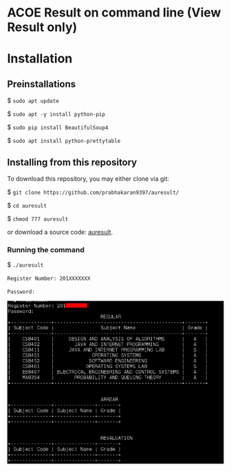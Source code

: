 # ACOE Result on command line (View Result only)

# Installation

## Preinstallations

$ `sudo apt update`

$ `sudo apt -y install python-pip`

$ `sudo pip install BeautifulSoup4`

$ `sudo apt install python-prettytable`

## Installing from this repository

To download this repository, you may either clone via git:

$ `git clone https://github.com/prabhakaran9397/auresult/`

$ `cd auresult`

$ `chmod 777 auresult`

or download a source code: [auresult](https://github.com/prabhakaran9397/auresult/archive/master.zip).

### Running the command

$ `./auresult`

`Register Number: 201XXXXXXX`

`Password: `

![Screenshot](./assets/SS.png "Screenshot 1")
